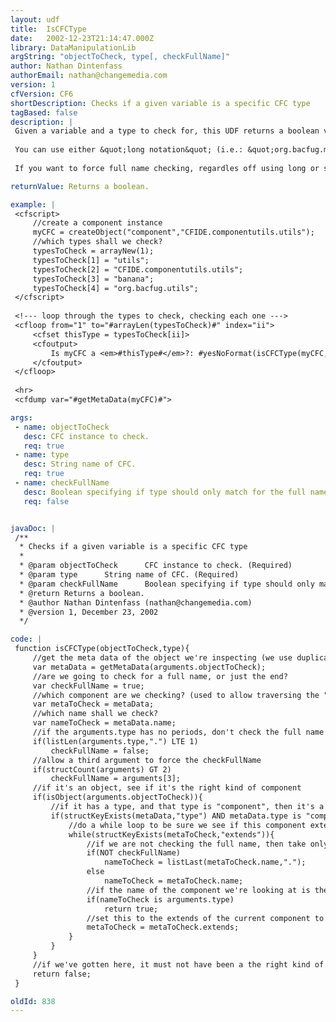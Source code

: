 ```yaml
---
layout: udf
title:  IsCFCType
date:   2002-12-23T21:14:47.000Z
library: DataManipulationLib
argString: "objectToCheck, type[, checkFullName]"
author: Nathan Dintenfass
authorEmail: nathan@changemedia.com
version: 1
cfVersion: CF6
shortDescription: Checks if a given variable is a specific CFC type
tagBased: false
description: |
 Given a variable and a type to check for, this UDF returns a boolean value for whether the given variable is a component of the given type.
 
 You can use either &quot;long notation&quot; (i.e.: &quot;org.bacfug.myCFC&quot;), which will check for the complete component type, or you can use &quot;short notation&quot; (i.e.: &quot;myCFC&quot;), which will check only the name of the component, without concern for where it sits in the directory hierarchy.
 
 If you want to force full name checking, regardles off using long or short notation, pass a boolean value as an optional third argument.

returnValue: Returns a boolean.

example: |
 <cfscript>
     //create a component instance
     myCFC = createObject("component","CFIDE.componentutils.utils");
     //which types shall we check?
     typesToCheck = arrayNew(1);
     typesToCheck[1] = "utils";
     typesToCheck[2] = "CFIDE.componentutils.utils";
     typesToCheck[3] = "banana";
     typesToCheck[4] = "org.bacfug.utils";
 </cfscript>
 
 <!--- loop through the types to check, checking each one --->
 <cfloop from="1" to="#arrayLen(typesToCheck)#" index="ii">
     <cfset thisType = typesToCheck[ii]>
     <cfoutput>
         Is myCFC a <em>#thisType#</em>?: #yesNoFormat(isCFCType(myCFC,thisType))#<br />
     </cfoutput>
 </cfloop>
 
 <hr>
 <cfdump var="#getMetaData(myCFC)#">

args:
 - name: objectToCheck
   desc: CFC instance to check.
   req: true
 - name: type
   desc: String name of CFC.
   req: true
 - name: checkFullName
   desc: Boolean specifying if type should only match for the full name of the CFC. Defaults to false. If any value is passed, checkFullname is true.
   req: false


javaDoc: |
 /**
  * Checks if a given variable is a specific CFC type
  * 
  * @param objectToCheck      CFC instance to check. (Required)
  * @param type      String name of CFC. (Required)
  * @param checkFullName      Boolean specifying if type should only match for the full name of the CFC. Defaults to false. If any value is passed, checkFullname is true. (Optional)
  * @return Returns a boolean. 
  * @author Nathan Dintenfass (nathan@changemedia.com) 
  * @version 1, December 23, 2002 
  */

code: |
 function isCFCType(objectToCheck,type){
     //get the meta data of the object we're inspecting (we use duplicate so we don't mess with the instance)
     var metaData = getMetaData(arguments.objectToCheck);
     //are we going to check for a full name, or just the end?
     var checkFullName = true;
     //which component are we checking? (used to allow traversing the "extends" for extended components)
     var metaToCheck = metaData;
     //which name shall we check?
     var nameToCheck = metaData.name;
     //if the arguments.type has no periods, don't check the full name
     if(listLen(arguments.type,".") LTE 1)
         checkFullName = false;
     //allow a third argument to force the checkFullName
     if(structCount(arguments) GT 2)
         checkFullName = arguments[3];
     //if it's an object, see if it's the right kind of component
     if(isObject(arguments.objectToCheck)){
         //if it has a type, and that type is "component", then it's a component, so we then look at the type
         if(structKeyExists(metaData,"type") AND metaData.type is "component"){    
             //do a while loop to be sure we see if this component extends the type we want
             while(structKeyExists(metaToCheck,"extends")){
                 //if we are not checking the full name, then take only the last element in the full name
                 if(NOT checkFullName)
                     nameToCheck = listLast(metaToCheck.name,".");
                 else
                     nameToCheck = metaToCheck.name;
                 //if the name of the component we're looking at is the type we're looking for, return true
                 if(nameToCheck is arguments.type)
                     return true;
                 //set this to the extends of the current component to traverse the meta data tree    
                 metaToCheck = metaToCheck.extends;    
             }
         }
     }    
     //if we've gotten here, it must not have been a the right kind of object
     return false;        
 }

oldId: 838
---
```


